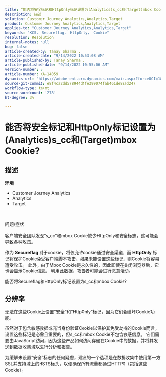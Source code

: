 ```yaml
---
title: “能否将安全标记和HttpOnly标记设置为(Analytics)s_cc和(Target)mbox Cookie？”
description: 描述
solution: Customer Journey Analytics,Analytics,Target
product: Customer Journey Analytics,Analytics,Target
applies-to: "Customer Journey Analytics,Analytics,Target"
keywords: "KCS， Secureflag， HttpOnly， Cookie"
resolution: Resolution
internal-notes: null
bug: false
article-created-by: Tanay Sharma .
article-created-date: "9/14/2022 10:53:08 AM"
article-published-by: Tanay Sharma .
article-published-date: "9/14/2022 10:55:06 AM"
version-number: 5
article-number: KA-14059
dynamics-url: "https://adobe-ent.crm.dynamics.com/main.aspx?forceUCI=1&pagetype=entityrecord&etn=knowledgearticle&id=f8741f6a-1b34-ed11-9db1-002248086735"
source-git-commit: e8f4ca2dd578944d4fe399074fab461de88ad247
workflow-type: tm+mt
source-wordcount: '278'
ht-degree: 3%

---
```


# 能否将安全标记和HttpOnly标记设置为(Analytics)s_cc和(Target)mbox Cookie?

## 描述

<b>环境</b>
- Customer Journey Analytics
- Analytics
- Target



<br><br>问题/症状<br><br>
客户端安全团队发现“s_cc”和mbox Cookie缺少HttpOnly和安全标志，这可能会导致各种攻击。

作为 <b>Secureflag</b> 对于cookie，将仅允许cookie通过安全渠道，而 <b>HttpOnly</b> 标记将保护Cookie免受客户端脚本攻击，如果未能设置这些标记，则Cookie将容易遭受攻击。 此外，由于Mbox Cookie是永久性的，因此即使在关闭浏览器后，它也会显示Cookie信息。 利用此数据，攻击者可能会进行恶意活动。

能否将Secureflag和HttpOnly标记设置为s_cc和mbox Cookie?


## 分辨率


无法在这些Cookie上设置“安全”和“HttpOnly”标记，因为它们会破坏Cookie功能。

虽然对于包含敏感数据或充当身份验证Cookie以保护其免受劫持的Cookie而言，设置这些标记是必需且重要的，但s_cc和mbox Cookie不包含敏感信息。 它们需要由JavaScript访问，因为这些产品如何访问存储在Cookie中的数据，并将其发送到数据收集域以进行分析和报告。

为缓解未设置“安全”标志的任何疑虑，建议的一个选项是在数据收集中使用第一方SSL并支持域上的HSTS标头，以便确保所有流量都通过HTTPS（包括这些Cookie）。

